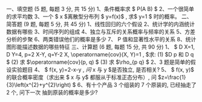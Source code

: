 一、填空题 (5 题, 每题 3 分, 共 15 分)
 1、条件概率求 $ P(A B) $
 2、一个很简单的求平均数
 3、一个 $ x  $离散型分布列 $ y=f(x)$ , 求$  y=1 $ 时的概率。
 二、简答题 (9 题, 每题 5 分, 共 45 分)
 1、线性回归的六个假设
 2、统计学的内涵统计数据有哪些
 3、时间序列的组成
 4、独立与互斥的关系概率与频率的关系
 5、方差分析的步聚
 6、两类错误他们的概率是多少
 7、  P  值和显著性水平的关系
 8、统计图形能描述数据的哪些特征
 三、计算题 (6 题, 每题 15 分, 共 90 分)
 1、 $ D X=1, D Y=4, p=2 X-Y, q=Y-2 X, \operatorname{cov}(X, Y)=1 , $求:
 (1)  $D p  和  D q $
 (2) 求  $\operatorname{cov}(p, q) $
 (3) 求  $\rho_{p q} $
 2、3 题是简单的假设实验题目
 4、 $ f(x, y)=2-x-y , $问$  x  与  y  $是否独立, 是否相关?
 5、 $ f(x, y)$  的联合概率密度（求出来 $ x  与  y$  都服从于标准正态分布）, 问  $z=\frac{1}{3}\left(x^{2}+y^{2}\right) $
 6、有十个产品 3 个组装的 7 个原装的, 已经抽走了 2 个, 问下一次 抽到原装的概率是多少?
 